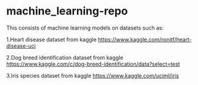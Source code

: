 # machine_learning-repo
This consists of machine learning models on datasets such as:

1.Heart disease dataset from kaggle
https://www.kaggle.com/ronitf/heart-disease-uci

2.Dog breed identification dataset from kaggle
https://www.kaggle.com/c/dog-breed-identification/data?select=test

3.Iris species dataset from kaggle
https://www.kaggle.com/uciml/iris

